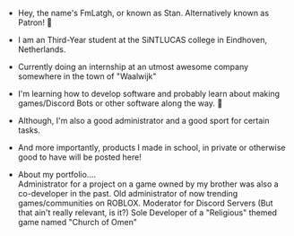 - Hey, the name's FmLatgh, or known as Stan. Alternatively known as Patron! 👋
- I am an Third-Year student at the SiNTLUCAS college in Eindhoven, Netherlands.
- Currently doing an internship at an utmost awesome company somewhere in the town of "Waalwijk"
- I'm learning how to develop software and probably learn about making games/Discord Bots or other software along the way. 🔰
- Although, I'm also a good administrator and a good sport for certain tasks.
- And more importantly, products I made in school, in private or otherwise good to have will be posted here!

- About my portfolio....                               
Administrator for a project on a game owned by my brother was also a co-developer in the past.
Old administrator of now trending games/communities on ROBLOX.
Moderator for Discord Servers (But that ain't really relevant, is it?)
Sole Developer of a "Religious" themed game named "Church of Omen"
